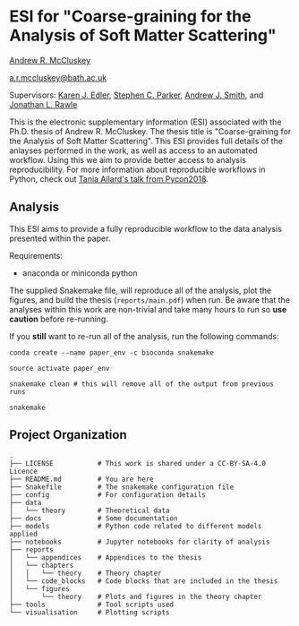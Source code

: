 # ESI for "Coarse-graining for the Analysis of Soft Matter Scattering"

[Andrew R. McCluskey](https://orcid.org/0000-0003-3381-5911)

[a.r.mccluskey@bath.ac.uk](mailto:a.r.mccluskey@bath.ac.uk)

Supervisors: [Karen J. Edler](https://orcid.org/0000-0001-5822-0127), [Stephen C. Parker](https://orcid.org/0000-0003-3804-0975), [Andrew J. Smith](https://orcid.org/0000-0003-3745-7082), and [Jonathan L. Rawle](https://orcid.org/0000-0001-8767-4443)

This is the electronic supplementary information (ESI) associated with the Ph.D. thesis of Andrew R. McCluskey.
The thesis title is "Coarse-graining for the Analysis of Soft Matter Scattering".
This ESI provides full details of the anlayses performed in the work, as well as access to an automated workflow.
Using this we aim to provide better access to analysis reproducibility.
For more information about reproducible workflows in Python, check out [Tania Allard's talk from Pycon2018](http://bitsandchips.me/Talks/PyCon.html#/title).

## Analysis

This ESI aims to provide a fully reproducible workflow to the data analysis presented within the paper.

Requirements:

- anaconda or miniconda python

The supplied Snakemake file, will reproduce all of the analysis, plot the figures, and build the thesis (`reports/main.pdf`) when run.
Be aware that the analyses within this work are non-trivial and take many hours to run so **use caution** before re-running.

If you **still** want to re-run all of the analysis, run the following commands:

```
conda create --name paper_env -c bioconda snakemake

source activate paper_env

snakemake clean # this will remove all of the output from previous runs

snakemake
```


Project Organization
--------------------

    .
    ├── LICENSE           # This work is shared under a CC-BY-SA-4.0 Licence
    ├── README.md         # You are here
    ├── Snakefile         # The snakemake configuration file
    ├── config            # For configuration details
    ├── data
    │   └── theory        # Theoretical data
    ├── docs              # Some documentation
    ├── models            # Python code related to different models applied
    ├── notebooks         # Jupyter notebooks for clarity of analysis
    ├── reports           
    │   └── appendices    # Appendices to the thesis
    │   └── chapters      
    │   │   └── theory    # Theory chapter
    │   └── code_blocks   # Code blocks that are included in the thesis
    │   └── figures       
    │       └── theory    # Plots and figures in the theory chapter
    ├── tools             # Tool scripts used
    └── visualisation     # Plotting scripts
